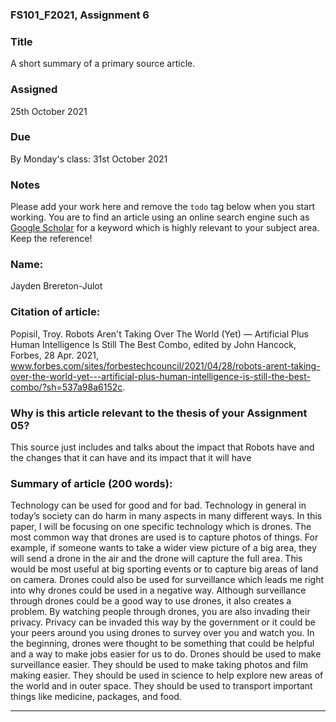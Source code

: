 ### FS101_F2021, Assignment 6


### Title
A short summary of a primary source article.


### Assigned
25th October 2021


### Due
By Monday's class: 31st October 2021


### Notes
Please add your work here and remove the `todo` tag below when you start working. You are to find an article using an online search engine such as [Google Scholar](https://scholar.google.com/) for a keyword which is highly relevant to your subject area. Keep the reference!


### Name:

Jayden Brereton-Julot

### Citation of article:

Popisil, Troy. Robots Aren't Taking Over The World (Yet) — Artificial Plus Human Intelligence Is Still The Best Combo, edited by John Hancock, Forbes, 28 Apr. 2021, www.forbes.com/sites/forbestechcouncil/2021/04/28/robots-arent-taking-over-the-world-yet---artificial-plus-human-intelligence-is-still-the-best-combo/?sh=537a98a6152c.

### Why is this article relevant to the thesis of your Assignment 05?

This source just includes and talks about the impact that Robots have and the changes that it can have and its impact that it will have 

### Summary of article (200 words):

Technology can be used for good and for bad. Technology in general in today’s society can do harm in many aspects in many different ways. In this paper, I will be focusing on one specific technology which is drones. The most common way that drones are used is to capture photos of things. For example, if someone wants to take a wider view picture of a big area, they will send a drone in the air and the drone will capture the full area. This would be most useful at big sporting events or to capture big areas of land on camera. Drones could also be used for surveillance which leads me right into why drones could be used in a negative way. Although surveillance through drones could be a good way to use drones, it also creates a problem. By watching people through drones, you are also invading their privacy. Privacy can be invaded this way by the government or it could be your peers around you using drones to survey over you and watch you. In the beginning, drones were thought to be something that could be helpful and a way to make jobs easier for us to do. Drones should be used to make surveillance easier. They should be used to make taking photos and film making easier. They should be used in science to help explore new areas of the world and in outer space. They should be used to transport important things like medicine, packages, and food. 



---

